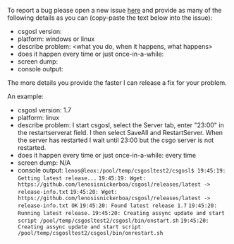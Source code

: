 To report a bug please open a new issue [here](https://github.com/lenosisnickerboa/csgosl/issues) and provide as many of the following details as you can (copy-paste the text below into the issue):

* csgosl version:
* platform: windows or linux
* describe problem: <what you do, when it happens, what happens>
* does it happen every time or just once-in-a-while:
* screen dump:
* console output:

The more details you provide the faster I can release a fix for your problem.

An example:

* csgosl version: 1.7
* platform: linux
* describe problem: I start csgosl, select the Server tab, enter "23:00" in the restartserverat field. I then select SaveAll and RestartServer. When the server has restarted I wait until 23:00 but the csgo server is not restarted.
* does it happen every time or just once-in-a-while: every time
* screen dump: N/A
* console output: 
`lenos@leox:/pool/temp/csgosltest2/csgosl$ 19:45:19: Getting latest release...`
`19:45:19: Wget: https://github.com/lenosisnickerboa/csgosl/releases/latest -> release-info.txt`
`19:45:20: Wget: https://github.com/lenosisnickerboa/csgosl/releases/latest -> release-info.txt OK`
`19:45:20: Found latest release 1.7`
`19:45:20: Running latest release.`
`19:45:20: Creating assync update and start script /pool/temp/csgosltest2/csgosl/bin/onstart.sh`
`19:45:20: Creating assync update and start script /pool/temp/csgosltest2/csgosl/bin/onrestart.sh`


